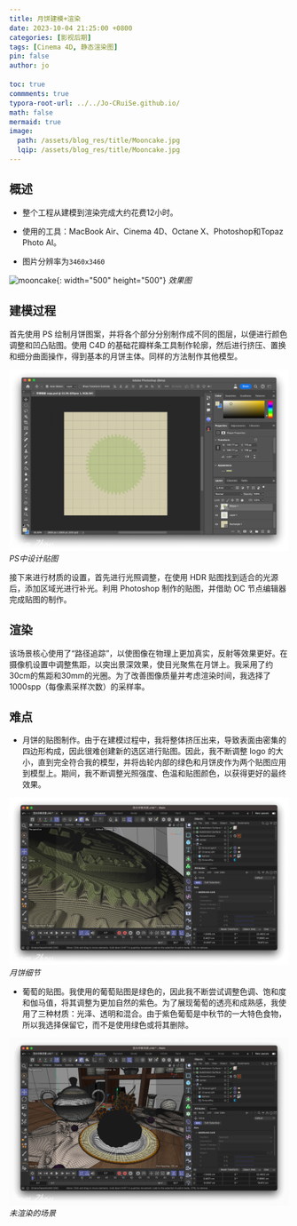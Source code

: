 ```yaml
---
title: 月饼建模+渲染
date: 2023-10-04 21:25:00 +0800
categories: [影视后期]
tags: [Cinema 4D, 静态渲染图]     
pin: false
author: jo

toc: true
commments: true
typora-root-url: ../../Jo-CRuiSe.github.io/
math: false
mermaid: true
image:
  path: /assets/blog_res/title/Mooncake.jpg
  lqip: /assets/blog_res/title/Mooncake.jpg
---
```

## 概述

- 整个工程从建模到渲染完成大约花费12小时。

- 使用的工具：MacBook Air、Cinema 4D、Octane X、Photoshop和Topaz Photo AI。

- 图片分辨率为`3460x3460`

![mooncake](https://imglf3.lf127.net/img/4b226ab19e4a6163/UFZTUldOYTRpNnlENTlPZklGeFdGV2s2L0t4NTVteC9RaEVoTU5ZNlA2RT0.jpg?imageView&thumbnail=1680x0&quality=96&stripmeta=0&type=jpg){: width="500" height="500"}
_效果图_

## 建模过程

首先使用 PS 绘制月饼图案，并将各个部分分别制作成不同的图层，以便进行颜色调整和凹凸贴图。使用 C4D 的基础花瓣样条工具制作轮廓，然后进行挤压、置换和细分曲面操作，得到基本的月饼主体。同样的方法制作其他模型。

![mooncakepslayers](/assets/blog_res/2023-10-04-Mooncake.assets/mooncakepslayers.png)
_PS中设计贴图_

接下来进行材质的设置，首先进行光照调整，在使用 HDR 贴图找到适合的光源后，添加区域光进行补光。利用 Photoshop 制作的贴图，并借助 OC 节点编辑器完成贴图的制作。

## 渲染

该场景核心使用了“路径追踪”，以使图像在物理上更加真实，反射等效果更好。在摄像机设置中调整焦距，以突出景深效果，使目光聚焦在月饼上。我采用了约30cm的焦距和30mm的光圈。为了改善图像质量并考虑渲染时间，我选择了1000spp（每像素采样次数）的采样率。

## 难点

- 月饼的贴图制作。由于在建模过程中，我将整体挤压出来，导致表面由密集的四边形构成，因此很难创建新的选区进行贴图。因此，我不断调整 logo 的大小，直到完全符合我的模型，并将齿轮内部的绿色和月饼皮作为两个贴图应用到模型上。期间，我不断调整光照强度、色温和贴图颜色，以获得更好的最终效果。

![mooncakedetail](/assets/blog_res/2023-10-04-Mooncake.assets/mooncakedetail.png)
_月饼细节_

- 葡萄的贴图。我使用的葡萄贴图是绿色的，因此我不断尝试调整色调、饱和度和伽马值，将其调整为更加自然的紫色。为了展现葡萄的透亮和成熟感，我使用了三种材质：光泽、透明和混合。由于紫色葡萄是中秋节的一大特色食物，所以我选择保留它，而不是使用绿色或将其删除。

![mooncakeunrendered](/assets/blog_res/2023-10-04-Mooncake.assets/mooncakeunrendered.png)
_未渲染的场景_

